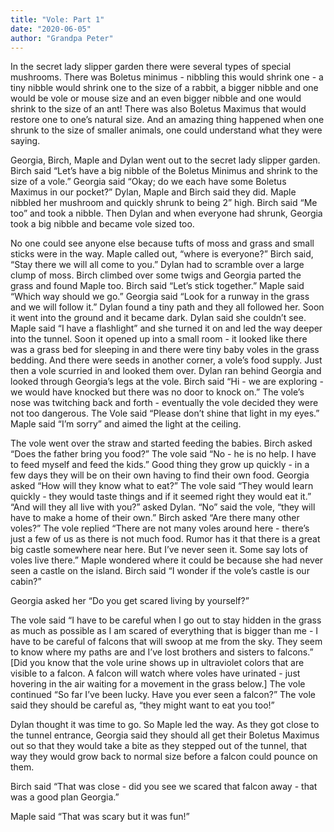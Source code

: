 ```yaml
---
title: "Vole: Part 1"
date: "2020-06-05"
author: "Grandpa Peter"
---
```


In the secret lady slipper garden there were several types of special mushrooms. There was Boletus minimus - nibbling this would shrink one - a tiny nibble would shrink one to the size of a rabbit, a bigger nibble and one would be vole or mouse size and an even bigger nibble and one would shrink to the size of an ant! There was also Boletus Maximus that would restore one to one’s natural size. And an amazing thing happened when one shrunk to the size of smaller animals, one could understand what they were saying.

Georgia, Birch, Maple and Dylan went out to the secret lady slipper garden. Birch said “Let’s have a big nibble of the Boletus Minimus and shrink to the size of a vole.” Georgia said “Okay; do we each have some Boletus Maximus in our pocket?” Dylan, Maple and Birch said they did. Maple nibbled her mushroom and quickly shrunk to being 2” high. Birch said “Me too” and took a nibble. Then Dylan and when everyone had shrunk, Georgia took a big nibble and became vole sized too.

No one could see anyone else because tufts of moss and grass and small sticks were in the way. Maple called out, “where is everyone?” Birch said, “Stay there we will all come to you.” Dylan had to scramble over a large clump of moss. Birch climbed over some twigs and Georgia parted the grass and found Maple too. Birch said “Let’s stick together.” Maple said “Which way should we go.” Georgia said “Look for a runway in the grass and we will follow it.” Dylan found a tiny path and they all followed her. Soon it went into the ground and it became dark. Dylan said she couldn’t see. Maple said “I have a flashlight” and she turned it on and led the way deeper into the tunnel. Soon it opened up into a small room - it looked like there was a grass bed for sleeping in and there were tiny baby voles in the grass bedding. And there were seeds in another corner, a vole’s food supply. Just then a vole scurried in and looked them over. Dylan ran behind Georgia and looked through Georgia’s legs at the vole. Birch said “Hi - we are exploring - we would have knocked but there was no door to knock on.” The vole’s nose was twitching back and forth - eventually the vole decided they were not too dangerous. The Vole said “Please don’t shine that light in my eyes.” Maple said “I’m sorry” and aimed the light at the ceiling.

The vole went over the straw and started feeding the babies. Birch asked “Does the father bring you food?” The vole said “No - he is no help. I have to feed myself and feed the kids.” Good thing they grow up quickly - in a few days they will be on their own having to find their own food. Georgia asked “How will they know what to eat?” The vole said “They would learn quickly - they would taste things and if it seemed right they would eat it.” “And will they all live with you?” asked Dylan. “No” said the vole, “they will have to make a home of their own.” Birch asked “Are there many other voles?” The vole replied “There are not many voles around here - there’s just a few of us as there is not much food. Rumor has it that there is a great big castle somewhere near here. But I’ve never seen it. Some say lots of voles live there.” Maple wondered where it could be because she had never seen a castle on the island. Birch said “I wonder if the vole’s castle is our cabin?”

Georgia asked her “Do you get scared living by yourself?”

The vole said “I have to be careful when I go out to stay hidden in the grass as much as possible as I am scared of everything that is bigger than me - I have to be careful of falcons that will swoop at me from the sky. They seem to know where my paths are and I’ve lost brothers and sisters to falcons.” [Did you know that the vole urine shows up in ultraviolet colors that are visible to a falcon. A falcon will watch where voles have urinated - just hovering in the air waiting for a movement in the grass below.] The vole continued “So far I’ve been lucky. Have you ever seen a falcon?” The vole said they should be careful as, “they might want to eat you too!”

Dylan thought it was time to go. So Maple led the way. As they got close to the tunnel entrance, Georgia said they should all get their Boletus Maximus out so that they would take a bite as they stepped out of the tunnel, that way they would grow back to normal size before a falcon could pounce on them.

Birch said “That was close - did you see we scared that falcon away - that was a good plan Georgia.”

Maple said “That was scary but it was fun!”
